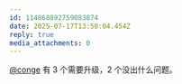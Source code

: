```yaml
---
id: 114868892759083874
date: 2025-07-17T13:50:04.454Z
reply: true
media_attachments: 0
---
```


[@conge](https://c.im/@conge) 有 3 个需要升级，2 个没出什么问题。

